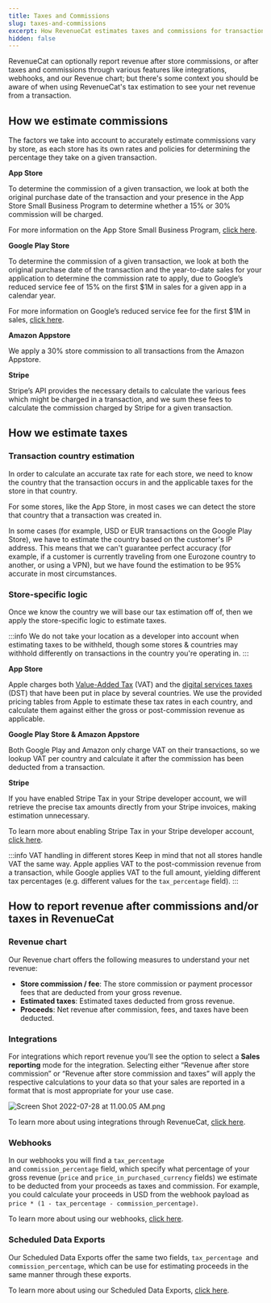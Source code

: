 ```yaml
---
title: Taxes and Commissions
slug: taxes-and-commissions
excerpt: How RevenueCat estimates taxes and commissions for transactions
hidden: false
---
```


RevenueCat can optionally report revenue after store commissions, or after taxes and commissions through various features like integrations, webhooks, and our Revenue chart; but there's some context you should be aware of when using RevenueCat's tax estimation to see your net revenue from a transaction.

## How we estimate commissions

The factors we take into account to accurately estimate commissions vary by store, as each store has its own rates and policies for determining the percentage they take on a given transaction.

**App Store**

To determine the commission of a given transaction, we look at both the original purchase date of the transaction and your presence in the App Store Small Business Program to determine whether a 15% or 30% commission will be charged.

For more information on the App Store Small Business Program, [click here](https://docs.revenuecat.com/docs/app-store-small-business-program).

**Google Play Store**

To determine the commission of a given transaction, we look at both the original purchase date of the transaction and the year-to-date sales for your application to determine the commission rate to apply, due to Google’s reduced service fee of 15% on the first $1M in sales for a given app in a calendar year.

For more information on Google’s reduced service fee for the first $1M in sales, [click here](https://docs.revenuecat.com/docs/15-reduced-service-fee).

**Amazon Appstore**

We apply a 30% store commission to all transactions from the Amazon Appstore.

**Stripe**

Stripe’s API provides the necessary details to calculate the various fees which might be charged in a transaction, and we sum these fees to calculate the commission charged by Stripe for a given transaction.

## How we estimate taxes

### Transaction country estimation

In order to calculate an accurate tax rate for each store, we need to know the country that the transaction occurs in and the applicable taxes for the store in that country.

For some stores, like the App Store, in most cases we can detect the store that country that a transaction was created in.

In some cases (for example, USD or EUR transactions on the Google Play Store), we have to estimate the country based on the customer's IP address. This means that we can't guarantee perfect accuracy (for example, if a customer is currently traveling from one Eurozone country to another, or using a VPN), but we have found the estimation to be 95% accurate in most circumstances.

### Store-specific logic

Once we know the country we will base our tax estimation off of, then we apply the store-specific logic to estimate taxes.

:::info
We do not take your location as a developer into account when estimating taxes to be withheld, though some stores & countries may withhold differently on transactions in the country you're operating in.
:::

**App Store**

Apple charges both [Value-Added Tax](<https://taxfoundation.org/tax-basics/value-added-tax-vat/#:~:text=A%20Value%2DAdded%20Tax%20(VAT)%20is%20a%20consumption%20tax,a%20tax%20on%20final%20consumption.>) (VAT) and the [digital services taxes](https://taxfoundation.org/digital-tax-europe-2020/) (DST) that have been put in place by several countries. We use the provided pricing tables from Apple to estimate these tax rates in each country, and calculate them against either the gross or post-commission revenue as applicable.

**Google Play Store & Amazon Appstore**

Both Google Play and Amazon only charge VAT on their transactions, so we lookup VAT per country and calculate it after the commission has been deducted from a transaction.

**Stripe**

If you have enabled Stripe Tax in your Stripe developer account, we will retrieve the precise tax amounts directly from your Stripe invoices, making estimation unnecessary.

To learn more about enabling Stripe Tax in your Stripe developer account, [click here](https://stripe.com/tax).

:::info VAT handling in different stores
Keep in mind that not all stores handle VAT the same way. Apple applies VAT to the post-commission revenue from a transaction, while Google applies VAT to the full amount, yielding different tax percentages (e.g. different values for the `tax_percentage` field).
:::

## How to report revenue after commissions and/or taxes in RevenueCat

### Revenue chart

Our Revenue chart offers the following measures to understand your net revenue:

- **Store commission / fee**: The store commission or payment processor fees that are deducted from your gross revenue.
- **Estimated taxes**: Estimated taxes deducted from gross revenue.
- **Proceeds**: Net revenue after commission, fees, and taxes have been deducted.

### Integrations

For integrations which report revenue you’ll see the option to select a **Sales reporting** mode for the integration. Selecting either “Revenue after store commission” or “Revenue after store commission and taxes” will apply the respective calculations to your data so that your sales are reported in a format that is most appropriate for your use case.

![](https://files.readme.io/f2cba58-Screen_Shot_2022-07-28_at_11.00.05_AM.png "Screen Shot 2022-07-28 at 11.00.05 AM.png")

To learn more about using integrations through RevenueCat, [click here](https://docs.revenuecat.com/docs/integrations).

### Webhooks

In our webhooks you will find a <code>tax_percentage<strong> </strong></code>and <code>commission_percentage</code> field, which specify what percentage of your gross revenue (<code>price</code> and <code>price_in_purchased_currency</code> fields) we estimate to be deducted from your proceeds as taxes and commission. For example, you could calculate your proceeds in USD from the webhook payload as <code>price \* (1 - tax_percentage - commission_percentage)</code>.

To learn more about using our webhooks, [click here](https://docs.revenuecat.com/docs/webhooks).

### Scheduled Data Exports

Our Scheduled Data Exports offer the same two fields, <code>tax_percentage<strong> </strong></code>and <code>commission_percentage</code>, which can be use for estimating proceeds in the same manner through these exports.

To learn more about using our Scheduled Data Exports, [click here](https://www.revenuecat.com/docs/scheduled-data-exports).
